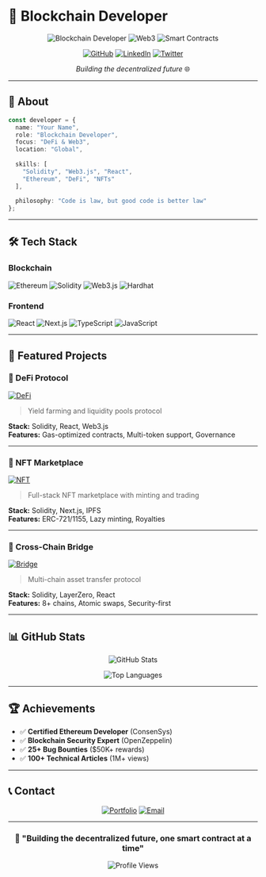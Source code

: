 # 🚀 Blockchain Developer

<div align="center">

![Blockchain Developer](https://img.shields.io/badge/Blockchain-Developer-00D4FF?style=for-the-badge&logo=ethereum&logoColor=white&labelColor=1a1a2e)
![Web3](https://img.shields.io/badge/Web3-Enthusiast-8B5CF6?style=for-the-badge&logo=web3&logoColor=white&labelColor=1a1a2e)
![Smart Contracts](https://img.shields.io/badge/Smart%20Contracts-Solidity-FF6B35?style=for-the-badge&logo=solidity&logoColor=white&labelColor=1a1a2e)

[![GitHub](https://img.shields.io/badge/GitHub-000000?style=for-the-badge&logo=github&logoColor=white&labelColor=1a1a2e)](https://github.com/yourusername)
[![LinkedIn](https://img.shields.io/badge/LinkedIn-0077B5?style=for-the-badge&logo=linkedin&logoColor=white&labelColor=1a1a2e)](https://linkedin.com/in/yourusername)
[![Twitter](https://img.shields.io/badge/Twitter-1DA1F2?style=for-the-badge&logo=twitter&logoColor=white&labelColor=1a1a2e)](https://twitter.com/yourusername)

*Building the decentralized future* 🌐

</div>

---

## 👋 About

```typescript
const developer = {
  name: "Your Name",
  role: "Blockchain Developer",
  focus: "DeFi & Web3",
  location: "Global",
  
  skills: [
    "Solidity", "Web3.js", "React", 
    "Ethereum", "DeFi", "NFTs"
  ],
  
  philosophy: "Code is law, but good code is better law"
};
```

---

## 🛠️ Tech Stack

### Blockchain
![Ethereum](https://img.shields.io/badge/Ethereum-3C3C3D?style=flat&logo=ethereum&logoColor=white)
![Solidity](https://img.shields.io/badge/Solidity-363636?style=flat&logo=solidity&logoColor=white)
![Web3.js](https://img.shields.io/badge/Web3.js-F16822?style=flat&logo=web3.js&logoColor=white)
![Hardhat](https://img.shields.io/badge/Hardhat-FFD700?style=flat&logo=hardhat&logoColor=black)

### Frontend
![React](https://img.shields.io/badge/React-20232A?style=flat&logo=react&logoColor=61DAFB)
![Next.js](https://img.shields.io/badge/Next.js-000000?style=flat&logo=next.js&logoColor=white)
![TypeScript](https://img.shields.io/badge/TypeScript-007ACC?style=flat&logo=typescript&logoColor=white)
![JavaScript](https://img.shields.io/badge/JavaScript-F7DF1E?style=flat&logo=javascript&logoColor=black)

---

## 🚀 Featured Projects

### 💎 DeFi Protocol
[![DeFi](https://img.shields.io/badge/DeFi-Protocol-00C896?style=for-the-badge&logo=ethereum&logoColor=white&labelColor=1a1a2e)](https://github.com/yourusername/defi-protocol)

> Yield farming and liquidity pools protocol

**Stack:** Solidity, React, Web3.js  
**Features:** Gas-optimized contracts, Multi-token support, Governance

---

### 🎨 NFT Marketplace
[![NFT](https://img.shields.io/badge/NFT-Marketplace-8B5CF6?style=for-the-badge&logo=ethereum&logoColor=white&labelColor=1a1a2e)](https://github.com/yourusername/nft-marketplace)

> Full-stack NFT marketplace with minting and trading

**Stack:** Solidity, Next.js, IPFS  
**Features:** ERC-721/1155, Lazy minting, Royalties

---

### 🔗 Cross-Chain Bridge
[![Bridge](https://img.shields.io/badge/Cross--Chain-Bridge-00D4FF?style=for-the-badge&logo=ethereum&logoColor=white&labelColor=1a1a2e)](https://github.com/yourusername/cross-chain-bridge)

> Multi-chain asset transfer protocol

**Stack:** Solidity, LayerZero, React  
**Features:** 8+ chains, Atomic swaps, Security-first

---

## 📊 GitHub Stats

<div align="center">

![GitHub Stats](https://github-readme-stats.vercel.app/api?username=yourusername&show_icons=true&theme=tokyonight&hide_border=true&count_private=true)

![Top Languages](https://github-readme-stats.vercel.app/api/top-langs/?username=yourusername&layout=compact&theme=tokyonight&hide_border=true)

</div>

---

## 🏆 Achievements

- ✅ **Certified Ethereum Developer** (ConsenSys)
- ✅ **Blockchain Security Expert** (OpenZeppelin)
- ✅ **25+ Bug Bounties** ($50K+ rewards)
- ✅ **100+ Technical Articles** (1M+ views)

---

## 📞 Contact

<div align="center">

[![Portfolio](https://img.shields.io/badge/Portfolio-000000?style=for-the-badge&logo=About.me&logoColor=white&labelColor=1a1a2e)](https://yourportfolio.com)
[![Email](https://img.shields.io/badge/Email-D14836?style=for-the-badge&logo=gmail&logoColor=white&labelColor=1a1a2e)](mailto:your.email@example.com)

</div>

---

<div align="center">

### 💫 "Building the decentralized future, one smart contract at a time"

![Profile Views](https://komarev.com/ghpvc/?username=yourusername&style=for-the-badge&color=00D4FF&label=Profile%20Views&labelColor=1a1a2e)

</div>

